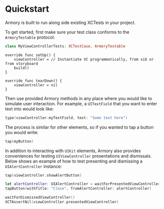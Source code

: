 # Quickstart

Armory is built to run along side existing XCTests in your project.

To get started, first make sure your test class conforms to the `ArmoryTestable` protocol:

```swift
class MyViewControllerTests: XCTestCase, ArmoryTestable
```

```
override func setUp() {
    viewController = // Instantiate VC programmatically, from xib or from storyboard
    build()
}

override func tearDown() {
    viewController = nil
}

```

Then use provided Armory methods in any place where you would like to simulate user interaction. For example, a `UITextField` that you want to enter text into would look like:

```swift
type(viewController.myTextField, text: "Some text here")
```

The process is similar for other elements, so if you wanted to tap a button you would write:

```swift
tap(myButton)
```

In addition to interacting with `UIKit` elements, Armory also provides conveniences for testing `UIViewController` presentations and dismissals. Below shows an example of how to test presenting and dismissing a `UIAlertController` instance:

```swift
tap(viewController.showAlertButton)

let alertController: UIAlertController = waitForPresentedViewController()
tapButton(withTitle: "Close", fromAlertController: alertController)

waitForDismissedViewController()
XCTAssertNil(viewController.presentedViewController)
```
